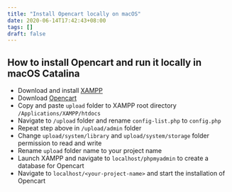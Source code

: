 ```yaml
---
title: "Install Opencart locally on macOS"
date: 2020-06-14T17:42:43+08:00
tags: []
draft: false
---
```


## How to install Opencart and run it locally in macOS Catalina

- Download and install [XAMPP](https://www.apachefriends.org/download.html)
- Download [Opencart](https://www.opencart.com/index.php?route=cms/download)
- Copy and paste `upload` folder to XAMPP root directory `/Applications/XAMPP/htdocs`
- Navigate to `/upload` folder and rename `config-list.php` to `config.php`
- Repeat step above in `/upload/admin` folder
- Change `upload/system/library` and `upload/system/storage` folder permission to read and write
- Rename `upload` folder name to your project name
- Launch XAMPP and navigate to `localhost/phpmyadmin` to create a database for Opencart
- Navigate to `localhost/<your-project-name>` and start the installation of Opencart